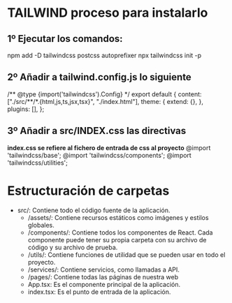 # TAILWIND proceso para instalarlo

## 1º Ejecutar los comandos:

npm add -D tailwindcss postcss autoprefixer
npx tailwindcss init -p

## 2º Añadir a tailwind.config.js lo siguiente

/** @type {import('tailwindcss').Config} \*/
export default {
content: ["./src/**/\*.{html,js,ts,jsx,tsx}", "./index.html"],
theme: {
extend: {},
},
plugins: [],
};

## 3º Añadir a src/INDEX.css las directivas

**index.css se refiere al fichero de entrada de css al proyecto**
@import 'tailwindcss/base';
@import 'tailwindcss/components';
@import 'tailwindcss/utilities';

# Estructuración de carpetas

- src/: Contiene todo el código fuente de la aplicación.
  - /assets/: Contiene recursos estáticos como imágenes y estilos globales.
  - /components/: Contiene todos los componentes de React. Cada componente puede tener su propia carpeta con su archivo de código y su archivo de prueba.
  - /utils/: Contiene funciones de utilidad que se pueden usar en todo el proyecto.
  - /services/: Contiene servicios, como llamadas a API.
  - /pages/: Contiene todas las páginas de nuestra web
  - App.tsx: Es el componente principal de la aplicación.
  - index.tsx: Es el punto de entrada de la aplicación.
